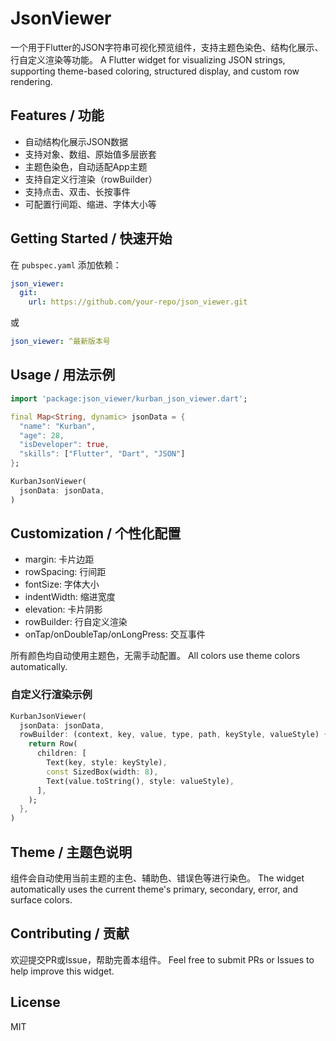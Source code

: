 <!--
This README describes the package. If you publish this package to pub.dev,
this README's contents appear on the landing page for your package.

For information about how to write a good package README, see the guide for
[writing package pages](https://dart.dev/tools/pub/writing-package-pages).

For general information about developing packages, see the Dart guide for
[creating packages](https://dart.dev/guides/libraries/create-packages)
and the Flutter guide for
[developing packages and plugins](https://flutter.dev/to/develop-packages).
-->

# JsonViewer

一个用于Flutter的JSON字符串可视化预览组件，支持主题色染色、结构化展示、行自定义渲染等功能。
A Flutter widget for visualizing JSON strings, supporting theme-based coloring, structured display, and custom row rendering.

## Features / 功能
- 自动结构化展示JSON数据
- 支持对象、数组、原始值多层嵌套
- 主题色染色，自动适配App主题
- 支持自定义行渲染（rowBuilder）
- 支持点击、双击、长按事件
- 可配置行间距、缩进、字体大小等

## Getting Started / 快速开始
在 `pubspec.yaml` 添加依赖：
```yaml
json_viewer:
  git:
    url: https://github.com/your-repo/json_viewer.git
```
或
```yaml
json_viewer: ^最新版本号
```

## Usage / 用法示例
```dart
import 'package:json_viewer/kurban_json_viewer.dart';

final Map<String, dynamic> jsonData = {
  "name": "Kurban",
  "age": 28,
  "isDeveloper": true,
  "skills": ["Flutter", "Dart", "JSON"]
};

KurbanJsonViewer(
  jsonData: jsonData,
)
```

## Customization / 个性化配置
- margin: 卡片边距
- rowSpacing: 行间距
- fontSize: 字体大小
- indentWidth: 缩进宽度
- elevation: 卡片阴影
- rowBuilder: 行自定义渲染
- onTap/onDoubleTap/onLongPress: 交互事件

所有颜色均自动使用主题色，无需手动配置。
All colors use theme colors automatically.

### 自定义行渲染示例
```dart
KurbanJsonViewer(
  jsonData: jsonData,
  rowBuilder: (context, key, value, type, path, keyStyle, valueStyle) {
    return Row(
      children: [
        Text(key, style: keyStyle),
        const SizedBox(width: 8),
        Text(value.toString(), style: valueStyle),
      ],
    );
  },
)
```

## Theme / 主题色说明
组件会自动使用当前主题的主色、辅助色、错误色等进行染色。
The widget automatically uses the current theme's primary, secondary, error, and surface colors.

## Contributing / 贡献
欢迎提交PR或Issue，帮助完善本组件。
Feel free to submit PRs or Issues to help improve this widget.

## License
MIT
